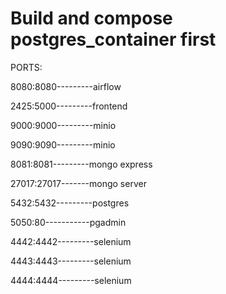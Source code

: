 # Build and compose postgres_container first

PORTS:

8080:8080---------airflow

2425:5000---------frontend

9000:9000---------minio

9090:9090---------minio

8081:8081---------mongo express

27017:27017-------mongo server

5432:5432---------postgres

5050:80-----------pgadmin

4442:4442---------selenium

4443:4443---------selenium

4444:4444---------selenium
